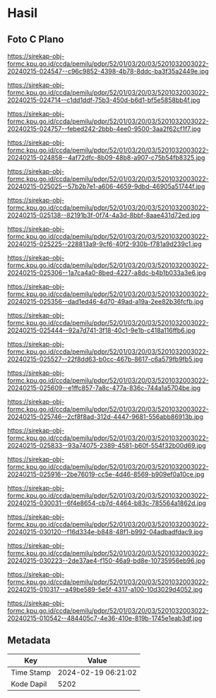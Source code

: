 # Hasil

## Foto C Plano

https://sirekap-obj-formc.kpu.go.id/ccda/pemilu/pdpr/52/01/03/20/03/5201032003022-20240215-024547--c96c9852-4398-4b78-8ddc-ba3f35a2449e.jpg

https://sirekap-obj-formc.kpu.go.id/ccda/pemilu/pdpr/52/01/03/20/03/5201032003022-20240215-024714--c1dd1ddf-75b3-450d-b6d1-bf5e5858bb4f.jpg

https://sirekap-obj-formc.kpu.go.id/ccda/pemilu/pdpr/52/01/03/20/03/5201032003022-20240215-024757--febed242-2bbb-4ee0-9500-3aa2f62cf1f7.jpg

https://sirekap-obj-formc.kpu.go.id/ccda/pemilu/pdpr/52/01/03/20/03/5201032003022-20240215-024858--4af72dfc-8b09-48b8-a907-c75b54fb8325.jpg

https://sirekap-obj-formc.kpu.go.id/ccda/pemilu/pdpr/52/01/03/20/03/5201032003022-20240215-025025--57b2b7e1-a606-4659-9dbd-46905a51744f.jpg

https://sirekap-obj-formc.kpu.go.id/ccda/pemilu/pdpr/52/01/03/20/03/5201032003022-20240215-025138--82191b3f-0f74-4a3d-8bbf-8aae431d72ed.jpg

https://sirekap-obj-formc.kpu.go.id/ccda/pemilu/pdpr/52/01/03/20/03/5201032003022-20240215-025225--228813a9-9cf6-40f2-930b-f781a9d239c1.jpg

https://sirekap-obj-formc.kpu.go.id/ccda/pemilu/pdpr/52/01/03/20/03/5201032003022-20240215-025306--1a7ca4a0-8bed-4227-a8dc-b4b1b033a3e6.jpg

https://sirekap-obj-formc.kpu.go.id/ccda/pemilu/pdpr/52/01/03/20/03/5201032003022-20240215-025356--dad1ed46-4d70-49ad-a19a-2ee82b36fcfb.jpg

https://sirekap-obj-formc.kpu.go.id/ccda/pemilu/pdpr/52/01/03/20/03/5201032003022-20240215-025444--92a7d741-3f18-40c1-9e1b-c418a116ffb6.jpg

https://sirekap-obj-formc.kpu.go.id/ccda/pemilu/pdpr/52/01/03/20/03/5201032003022-20240215-025527--22f8dd63-b0cc-467b-8617-c6a579fb9fb5.jpg

https://sirekap-obj-formc.kpu.go.id/ccda/pemilu/pdpr/52/01/03/20/03/5201032003022-20240215-025609--e1ffc857-7a8c-477a-836c-744a1a5704be.jpg

https://sirekap-obj-formc.kpu.go.id/ccda/pemilu/pdpr/52/01/03/20/03/5201032003022-20240215-025746--2cf8f8ad-312d-4447-9681-556abb86913b.jpg

https://sirekap-obj-formc.kpu.go.id/ccda/pemilu/pdpr/52/01/03/20/03/5201032003022-20240215-025833--93a74075-2389-4581-b60f-554f32b00d69.jpg

https://sirekap-obj-formc.kpu.go.id/ccda/pemilu/pdpr/52/01/03/20/03/5201032003022-20240215-025916--2be76019-cc5e-4d46-8569-b909ef0a10ce.jpg

https://sirekap-obj-formc.kpu.go.id/ccda/pemilu/pdpr/52/01/03/20/03/5201032003022-20240215-030031--6f4e8654-cb7d-4464-b83c-785564a1862d.jpg

https://sirekap-obj-formc.kpu.go.id/ccda/pemilu/pdpr/52/01/03/20/03/5201032003022-20240215-030120--f16d334e-b848-48f1-b992-04adbadfdac9.jpg

https://sirekap-obj-formc.kpu.go.id/ccda/pemilu/pdpr/52/01/03/20/03/5201032003022-20240215-030223--2de37ae4-f150-46a9-bd8e-10735956eb96.jpg

https://sirekap-obj-formc.kpu.go.id/ccda/pemilu/pdpr/52/01/03/20/03/5201032003022-20240215-010317--a49be589-5e5f-4317-a100-10d3029d4052.jpg

https://sirekap-obj-formc.kpu.go.id/ccda/pemilu/pdpr/52/01/03/20/03/5201032003022-20240215-010542--484405c7-4e36-410e-819b-1745e1eab3df.jpg


## Metadata

| Key        | Value               |
| ---------- | ------------------- |
| Time Stamp | 2024-02-19 06:21:02 |
| Kode Dapil | 5202                |



